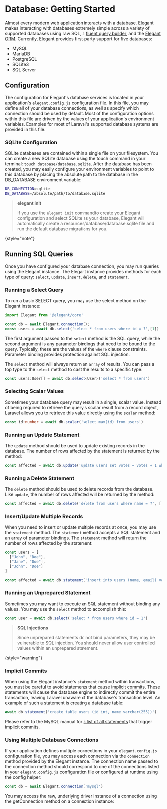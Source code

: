 # Database: Getting Started

Almost every modern web application interacts with a database. Elegant makes interacting with databases extremely simple across a variety of supported databases using raw SQL, a [fluent query builder](Query-Builder.md), and the [Elegant ORM](Elegant-Getting-Started.md). Currently, Elegant provides first-party support for five databases:

* MySQL
* MariaDB
* PostgreSQL
* SQLite3
* SQL Server

## Configuration

The configuration for Elegant's database services is located in your application's `elegant.config.js` configuration file. In this file, you may define all of your database connections, as well as specify which connection should be used by default. Most of the configuration options within this file are driven by the values of your application's environment variables. Examples for most of Laravel's supported database systems are provided in this file.

### SQLite Configuration

SQLite databases are contained within a single file on your filesystem. You can create a new SQLite database using the touch command in your terminal: `touch database/database.sqlite`. After the database has been created, you may easily configure your environment variables to point to this database by placing the absolute path to the database in the DB_DATABASE environment variable:

```bash
DB_CONNECTION=sqlite
DB_DATABASE=/absolute/path/to/database.sqlite
```

> **elegant init**
>
> If you use the `elegant init` commandto create your Elegant configuration and select SQLite as your database, Elegant will automatically create a resources/database/database.sqlite file and run the default database migrations for you.
>
{style="note"}

## Running SQL Queries

Once you have configured your database connection, you may run queries using the Elegant instance. The Elegant instance provides methods for each type of query: `select`, `update`, `insert`, `delete`, and `statement`.

### Running a Select Query

To run a basic SELECT query, you may use the select method on the Elegant instance:

```typescript
import Elegant from '@elegant/core';

const db = await Elegant.connection();
const users = await db.select('select * from users where id = ?',[1])

```

The first argument passed to the `select` method is the SQL query, while the second argument is any parameter bindings that need to be bound to the query. Typically, these are the values of the `where` clause constraints. Parameter binding provides protection against SQL injection.

The `select` method will always return an `array` of results. You can pass a top type to the `select` method to cast the results to a specific type:

```typescript
const users:User[] = await db.select<User>('select * from users')
```

### Selecting Scalar Values

Sometimes your database query may result in a single, scalar value. Instead of being required to retrieve the query's scalar result from a record object, Laravel allows you to retrieve this value directly using the `scalar` method:

```typescript
const id:number = await db.scalar('select max(id) from users')
```

### Running an Update Statement

The `update` method should be used to update existing records in the database. The number of rows affected by the statement is returned by the method:

```typescript
const affected = await db.update('update users set votes = votes + 1 where name = ?', ['John'])
```

### Running a Delete Statement

The `delete` method should be used to delete records from the database. Like `update`, the number of rows affected will be returned by the method:

```typescript
const affected = await db.delete('delete from users where name = ?', ['John'])
```

### Insert/Update Multiple Records
When you need to insert or update multiple records at once, you may use the `statement` method. The `statement` method accepts a SQL statement and an array of parameter bindings. The `statement` method will return the number of rows affected by the statement:

```typescript
const users = [
  ["John", "Doe"],
  ["Jane", "Doe"],
  ["John", "Doe"]
]

const affected = await db.statement('insert into users (name, email) values (?, ?)', users)
```

### Running an Unprepared Statement

Sometimes you may want to execute an SQL statement without binding any values. You may use the `select` method to accomplish this:

```typescript
const user = await db.select('select * from users where id = 1')
```
> **SQL Injections**
>
> Since unprepared statements do not bind parameters, they may be vulnerable to SQL injection. You should never allow user controlled values within an unprepared statement.
>
{style="warning"}

### Implicit Commits

When using the Elegant instance's `statement` method within transactions, you must be careful to avoid statements that cause [implicit commits](https://dev.mysql.com/doc/refman/8.0/en/implicit-commit.html). These statements will cause the database engine to indirectly commit the entire transaction, leaving Laravel unaware of the database's transaction level. An example of such a statement is creating a database table:

```typescript
await db.statement('create table users (id int, name varchar(255))')
```
Please refer to the MySQL manual for [a list of all statements](https://dev.mysql.com/doc/refman/8.0/en/implicit-commit.html) that trigger implicit commits.

### Using Multiple Database Connections

If your application defines multiple connections in your `elegant.config.js` configuration file, you may access each connection via the `connection` method provided by the Elegant instance. The connection name passed to the connection method should correspond to one of the connections listed in your `elegant.config.js` configuration file or configured at runtime using the config helper:

```typescript
const db = await Elegant.connection('mysql')
```

You may access the raw, underlying driver instance of a connection using the getConnection method on a connection instance:

